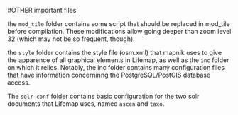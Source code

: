 #OTHER important files

the `mod_tile` folder contains some script that should be replaced in mod_tile before compilation. These modifications allow going deeper than zoom level 32 (which may not be so frequent, though).

the `style` folder contains the style file (osm.xml) that mapnik uses to give the apparence of all graphical elements in Lifemap, as well as the `inc` folder on which it relies. Notably, the inc folder contains many configuration files that have information concerninng the PostgreSQL/PostGIS database access.  

The `solr-conf` folder contains basic configuration for the two solr documents that Lifemap uses, named ``ascen`` and ``taxo``.
